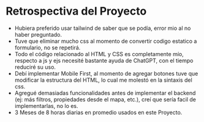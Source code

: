 # Retrospectiva del Proyecto

- Hubiera preferido usar tailwind de saber que se podía, error mio al no haber preguntado.
- Tuve que eliminar mucho css al momento de convertir codigo estatico a formulario, no se repetirá.
- Todo el código relacionado al HTML y CSS es completamente mío, respecto a js y ejs necesité bastante ayuda de ChatGPT, con el tiempo reduciré su uso.
- Debí implementar Mobile First, al momento de agregar botones tuve que modificar la estructura del HTML, lo cual me molestó en la sintaxis del css.
- Agregué demasiadas funcionalidades antes de implementar el backend (ej: más filtros, propiedades desde el mapa, etc.), creí que sería facil de implementarlas, no lo es.
- 3 Meses de 8 horas diarias en promedio usados en este Proyecto.